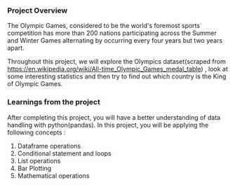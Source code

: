 ### Project Overview

 The Olympic Games, considered to be the world's foremost sports competition has more than 200 nations participating across the Summer and Winter Games alternating by occurring every four years but two years apart.

Throughout this project, we will explore the Olympics dataset(scraped from https://en.wikipedia.org/wiki/All-time_Olympic_Games_medal_table) , look at some interesting statistics and then try to find out which country is the King of Olympic Games.


### Learnings from the project

 After completing this project, you will have a better understanding of data handling with python(pandas). In this project, you will be applying the following concepts :

1. Dataframe operations
2. Conditional statement and loops
3. List operations
4. Bar Plotting
5. Mathematical operations


